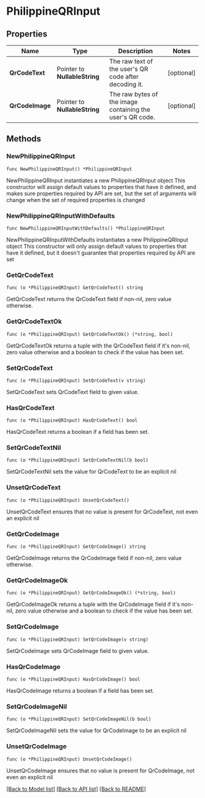 # PhilippineQRInput

## Properties

Name | Type | Description | Notes
------------ | ------------- | ------------- | -------------
**QrCodeText** | Pointer to **NullableString** | The raw text of the user&#39;s QR code after decoding it. | [optional] 
**QrCodeImage** | Pointer to **NullableString** | The raw bytes of the image containing the user&#39;s QR code. | [optional] 

## Methods

### NewPhilippineQRInput

`func NewPhilippineQRInput() *PhilippineQRInput`

NewPhilippineQRInput instantiates a new PhilippineQRInput object
This constructor will assign default values to properties that have it defined,
and makes sure properties required by API are set, but the set of arguments
will change when the set of required properties is changed

### NewPhilippineQRInputWithDefaults

`func NewPhilippineQRInputWithDefaults() *PhilippineQRInput`

NewPhilippineQRInputWithDefaults instantiates a new PhilippineQRInput object
This constructor will only assign default values to properties that have it defined,
but it doesn't guarantee that properties required by API are set

### GetQrCodeText

`func (o *PhilippineQRInput) GetQrCodeText() string`

GetQrCodeText returns the QrCodeText field if non-nil, zero value otherwise.

### GetQrCodeTextOk

`func (o *PhilippineQRInput) GetQrCodeTextOk() (*string, bool)`

GetQrCodeTextOk returns a tuple with the QrCodeText field if it's non-nil, zero value otherwise
and a boolean to check if the value has been set.

### SetQrCodeText

`func (o *PhilippineQRInput) SetQrCodeText(v string)`

SetQrCodeText sets QrCodeText field to given value.

### HasQrCodeText

`func (o *PhilippineQRInput) HasQrCodeText() bool`

HasQrCodeText returns a boolean if a field has been set.

### SetQrCodeTextNil

`func (o *PhilippineQRInput) SetQrCodeTextNil(b bool)`

 SetQrCodeTextNil sets the value for QrCodeText to be an explicit nil

### UnsetQrCodeText
`func (o *PhilippineQRInput) UnsetQrCodeText()`

UnsetQrCodeText ensures that no value is present for QrCodeText, not even an explicit nil
### GetQrCodeImage

`func (o *PhilippineQRInput) GetQrCodeImage() string`

GetQrCodeImage returns the QrCodeImage field if non-nil, zero value otherwise.

### GetQrCodeImageOk

`func (o *PhilippineQRInput) GetQrCodeImageOk() (*string, bool)`

GetQrCodeImageOk returns a tuple with the QrCodeImage field if it's non-nil, zero value otherwise
and a boolean to check if the value has been set.

### SetQrCodeImage

`func (o *PhilippineQRInput) SetQrCodeImage(v string)`

SetQrCodeImage sets QrCodeImage field to given value.

### HasQrCodeImage

`func (o *PhilippineQRInput) HasQrCodeImage() bool`

HasQrCodeImage returns a boolean if a field has been set.

### SetQrCodeImageNil

`func (o *PhilippineQRInput) SetQrCodeImageNil(b bool)`

 SetQrCodeImageNil sets the value for QrCodeImage to be an explicit nil

### UnsetQrCodeImage
`func (o *PhilippineQRInput) UnsetQrCodeImage()`

UnsetQrCodeImage ensures that no value is present for QrCodeImage, not even an explicit nil

[[Back to Model list]](../README.md#documentation-for-models) [[Back to API list]](../README.md#documentation-for-api-endpoints) [[Back to README]](../README.md)



